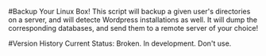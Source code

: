 #Backup Your Linux Box!
This script will backup a given user's directories on a server, and will detecte Wordpress installations as well. It will dump the corresponding databases, and send them to a remote server of your choice!

#Version History
Current Status: Broken. In development. Don't use.

